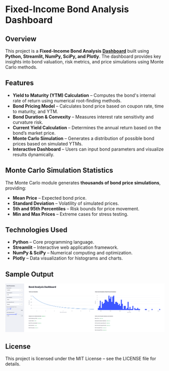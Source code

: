 # Fixed-Income Bond Analysis Dashboard

## Overview

This project is a **Fixed-Income Bond Analysis [Dashboard](https://bond-analysis-dashboard.streamlit.app/)** built using **Python, Streamlit, NumPy, SciPy, and Plotly**. The dashboard provides key insights into bond valuation, risk metrics, and price simulations using Monte Carlo methods.


## Features

- **Yield to Maturity (YTM) Calculation** – Computes the bond's internal rate of return using numerical root-finding methods.
- **Bond Pricing Model** – Calculates bond price based on coupon rate, time to maturity, and YTM.
- **Bond Duration & Convexity** – Measures interest rate sensitivity and curvature risk.
- **Current Yield Calculation** – Determines the annual return based on the bond’s market price.
- **Monte Carlo Simulation** – Generates a distribution of possible bond prices based on simulated YTMs.
- **Interactive Dashboard** – Users can input bond parameters and visualize results dynamically.

## Monte Carlo Simulation Statistics

The Monte Carlo module generates **thousands of bond price simulations**, providing:

- **Mean Price** – Expected bond price.
- **Standard Deviation** – Volatility of simulated prices.
- **5th and 95th Percentiles** – Risk bounds for price movement.
- **Min and Max Prices** – Extreme cases for stress testing.

## Technologies Used

- **Python** – Core programming language.
- **Streamlit** – Interactive web application framework.
- **NumPy & SciPy** – Numerical computing and optimization.
- **Plotly** – Data visualization for histograms and charts.

## Sample Output
![Sample](https://github.com/Real-VeerSandhu/Bond-Analysis-Dashboard/blob/main/demo.png)

## License
This project is licensed under the MIT License – see the LICENSE file for details.
